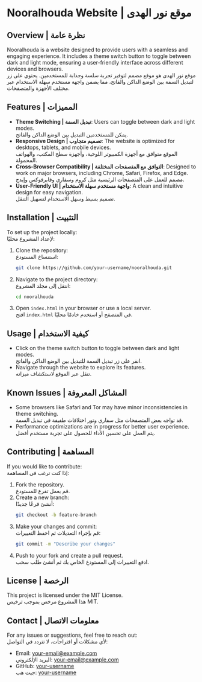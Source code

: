 # Nooralhouda Website | موقع نور الهدى

## Overview | نظرة عامة
Nooralhouda is a website designed to provide users with a seamless and engaging experience. It includes a theme switch button to toggle between dark and light mode, ensuring a user-friendly interface across different devices and browsers.  
موقع نور الهدى هو موقع مصمم لتوفير تجربة سلسة وجذابة للمستخدمين. يحتوي على زر لتبديل السمة بين الوضع الداكن والفاتح، مما يضمن واجهة مستخدم سهلة الاستخدام عبر مختلف الأجهزة والمتصفحات.

## Features | المميزات
- **Theme Switching | تبديل السمة**: Users can toggle between dark and light modes.  
  يمكن للمستخدمين التبديل بين الوضع الداكن والفاتح.
- **Responsive Design | تصميم متجاوب**: The website is optimized for desktops, tablets, and mobile devices.  
  الموقع متوافق مع أجهزة الكمبيوتر اللوحية، وأجهزة سطح المكتب، والهواتف المحمولة.
- **Cross-Browser Compatibility | التوافق مع المتصفحات المختلفة**: Designed to work on major browsers, including Chrome, Safari, Firefox, and Edge.  
  مصمم للعمل على المتصفحات الرئيسية مثل كروم وسفاري وفايرفوكس وإيدج.
- **User-Friendly UI | واجهة مستخدم سهلة الاستخدام**: A clean and intuitive design for easy navigation.  
  تصميم بسيط وسهل الاستخدام لتسهيل التنقل.

## Installation | التثبيت
To set up the project locally:  
لإعداد المشروع محليًا:

1. Clone the repository:  
   استنساخ المستودع:
   ```sh
   git clone https://github.com/your-username/nooralhouda.git
   ```
2. Navigate to the project directory:  
   انتقل إلى مجلد المشروع:
   ```sh
   cd nooralhouda
   ```
3. Open `index.html` in your browser or use a local server.  
   افتح `index.html` في المتصفح أو استخدم خادمًا محليًا.

## Usage | كيفية الاستخدام
- Click on the theme switch button to toggle between dark and light modes.  
  انقر على زر تبديل السمة للتبديل بين الوضع الداكن والفاتح.
- Navigate through the website to explore its features.  
  تنقل عبر الموقع لاستكشاف ميزاته.

## Known Issues | المشاكل المعروفة
- Some browsers like Safari and Tor may have minor inconsistencies in theme switching.  
  قد تواجه بعض المتصفحات مثل سفاري وتور اختلافات طفيفة في تبديل السمة.
- Performance optimizations are in progress for better user experience.  
  يتم العمل على تحسين الأداء للحصول على تجربة مستخدم أفضل.

## Contributing | المساهمة
If you would like to contribute:  
إذا كنت ترغب في المساهمة:

1. Fork the repository.  
   قم بعمل تفرع للمستودع.
2. Create a new branch:  
   أنشئ فرعًا جديدًا:
   ```sh
   git checkout -b feature-branch
   ```
3. Make your changes and commit:  
   قم بإجراء التعديلات ثم احفظ التغييرات:
   ```sh
   git commit -m "Describe your changes"
   ```
4. Push to your fork and create a pull request.  
   ادفع التغييرات إلى المستودع الخاص بك ثم أنشئ طلب سحب.

## License | الرخصة
This project is licensed under the MIT License.  
هذا المشروع مرخص بموجب ترخيص MIT.

## Contact | معلومات الاتصال
For any issues or suggestions, feel free to reach out:  
لأي مشكلات أو اقتراحات، لا تتردد في التواصل:
- Email: your-email@example.com  
  البريد الإلكتروني: your-email@example.com
- GitHub: [your-username](https://github.com/your-username)  
  جيت هب: [your-username](https://github.com/your-username)

